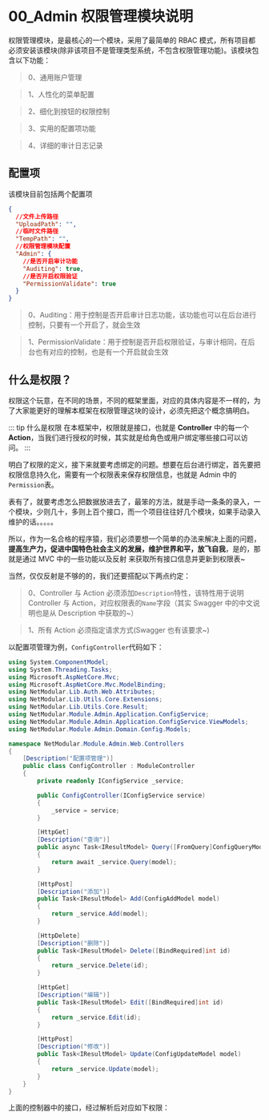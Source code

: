 # 00_Admin 权限管理模块说明

权限管理模块，是最核心的一个模块，采用了最简单的 RBAC 模式，所有项目都必须安装该模块(除非该项目不是管理类型系统，不包含权限管理功能)。该模块包含以下功能：

> 0、通用账户管理

> 1、人性化的菜单配置

> 2、细化到按钮的权限控制

> 3、实用的配置项功能

> 4、详细的审计日志记录

## 配置项

该模块目前包括两个配置项

```json
{
  //文件上传路径
  "UploadPath": "",
  //临时文件路径
  "TempPath": "",
  //权限管理模块配置
  "Admin": {
    //是否开启审计功能
    "Auditing": true,
    //是否开启权限验证
    "PermissionValidate": true
  }
}
```

> 0、Auditing：用于控制是否开启审计日志功能，该功能也可以在后台进行控制，只要有一个开启了，就会生效

> 1、PermissionValidate：用于控制是否开启权限验证，与审计相同，在后台也有对应的控制，也是有一个开启就会生效

## 什么是权限？

权限这个玩意，在不同的场景，不同的框架里面，对应的具体内容是不一样的，为了大家能更好的理解本框架在权限管理这块的设计，必须先把这个概念搞明白。

::: tip 什么是权限
在本框架中，权限就是接口，也就是 **Controller** 中的每一个 **Action**，当我们进行授权的时候，其实就是给角色或用户绑定哪些接口可以访问。
:::

明白了权限的定义，接下来就要考虑绑定的问题。想要在后台进行绑定，首先要把权限信息持久化，需要有一个权限表来保存权限信息，也就是 Admin 中的`Permission`表。

表有了，就要考虑怎么把数据放进去了，最笨的方法，就是手动一条条的录入，一个模块，少则几十，多则上百个接口，而一个项目往往好几个模块，如果手动录入维护的话。。。。。

所以，作为一名合格的程序猿，我们必须要想一个简单的办法来解决上面的问题，**提高生产力，促进中国特色社会主义的发展，维护世界和平，放飞自我**，是的，那就是通过 <label class="nm-text-danger nm-size-20">MVC</label> 中的一些功能以及<label class="nm-text-danger nm-size-20">反射</label> 来获取所有接口信息并更新到权限表~

当然，仅仅反射是不够的的，我们还要搭配以下两点约定：

> 0、Controller 与 Action 必须添加`Description`特性，该特性用于说明 Controller 与 Action，对应权限表的`Name`字段（其实 Swagger 中的中文说明也是从 Description 中获取的~）

> 1、所有 Action 必须指定请求方式(Swagger 也有该要求~)

以配置项管理为例，`ConfigController`代码如下：

```csharp
using System.ComponentModel;
using System.Threading.Tasks;
using Microsoft.AspNetCore.Mvc;
using Microsoft.AspNetCore.Mvc.ModelBinding;
using NetModular.Lib.Auth.Web.Attributes;
using NetModular.Lib.Utils.Core.Extensions;
using NetModular.Lib.Utils.Core.Result;
using NetModular.Module.Admin.Application.ConfigService;
using NetModular.Module.Admin.Application.ConfigService.ViewModels;
using NetModular.Module.Admin.Domain.Config.Models;

namespace NetModular.Module.Admin.Web.Controllers
{
    [Description("配置项管理")]
    public class ConfigController : ModuleController
    {
        private readonly IConfigService _service;

        public ConfigController(IConfigService service)
        {
            _service = service;
        }

        [HttpGet]
        [Description("查询")]
        public async Task<IResultModel> Query([FromQuery]ConfigQueryModel model)
        {
            return await _service.Query(model);
        }

        [HttpPost]
        [Description("添加")]
        public Task<IResultModel> Add(ConfigAddModel model)
        {
            return _service.Add(model);
        }

        [HttpDelete]
        [Description("删除")]
        public Task<IResultModel> Delete([BindRequired]int id)
        {
            return _service.Delete(id);
        }

        [HttpGet]
        [Description("编辑")]
        public Task<IResultModel> Edit([BindRequired]int id)
        {
            return _service.Edit(id);
        }

        [HttpPost]
        [Description("修改")]
        public Task<IResultModel> Update(ConfigUpdateModel model)
        {
            return _service.Update(model);
        }
    }
}
```

上面的控制器中的接口，经过解析后对应如下权限：

<nm-img id="20200103144652" />
